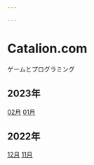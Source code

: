 ```yaml
---

---
```


# Catalion.com

ゲームとプログラミング

## 2023年
[02月](diary/2023-02/)
[01月](diary/2023-01/)

## 2022年
[12月](diary/2022-12/)
[11月](diary/2022-11/)